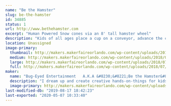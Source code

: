 ```yaml
---
name: "Be the Hamster"
slug: be-the-hamster
id: 34885
status: 1
url: http://www.bethehamster.com
excerpt: "Human Powered Snow cones via an 8' tall hamster wheel"
description: "Kids of all ages place a cup on a conveyor, advance the cup via a hand crank, sound a train horn, elevate the cup via a hand crank, add ice to the grinder, and then start running to grind up their ice to create their own snow cone. Once the cup is over filled with shaved ice, they advance their cup further down the conveyor to smash the ice it the cup via an over-sized sledge hammer, and then on to the flavor choices which are applied via shower heads. No electricity needed. Everything is achieved via their own power.  The machine was built to get kids interested in the STEM program."
location: Unassigned
image-primary:
  thumbnail: http://makers.makerfaireorlando.com/wp-content/uploads/2018/07/IMG_20160424_143432108-150x150.jpg
  medium: http://makers.makerfaireorlando.com/wp-content/uploads/2018/07/IMG_20160424_143432108-169x300.jpg
  large: http://makers.makerfaireorlando.com/wp-content/uploads/2018/07/IMG_20160424_143432108-576x1024.jpg
  full: http://makers.makerfaireorlando.com/wp-content/uploads/2018/07/IMG_20160424_143432108.jpg
maker:
  name: "Bug-Eyed Entertainment   A.K.A &#8230;&#8221;Be the Hamster&#8221;"
  description: "I dream up and create creative hands-on-things for kids; to get them interested in Engineering."
  image-primary: http://makers.makerfaireorlando.com/wp-content/uploads/2018/07/Hamster-Logo-2-1024x1024.jpg
last-modified-db: "2019-08-17 18:42:23"
last-exported: "2020-05-07 10:33:40"
---
```

